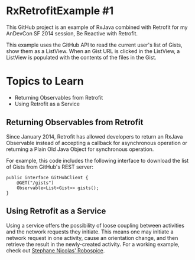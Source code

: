 # RxRetrofitExample #1

This GitHub project is an example of RxJava combined with Retrofit for my AnDevCon SF 2014 session, Be Reactive with Retrofit.

This example uses the GitHub API to read the current user's list of Gists, show them as a ListView. When an Gist URL is clicked in the ListView, a ListView is populated with the contents of the files in the Gist.

# Topics to Learn

- Returning Observables from Retrofit
- Using Retrofit as a Service

## Returning Observables from Retrofit

Since January 2014, Retrofit has allowed developers to return an RxJava Observable instead of accepting a callback for asynchronous operation or returning a Plain Old Java Object for synchronous operation.

For example, this code includes the following interface to download the list of Gists from GitHub's REST server:

    public interface GitHubClient {
        @GET("/gists")
        Observable<List<Gist>> gists();
    }

## Using Retrofit as a Service

Using a service offers the possibility of loose coupling between activities and the network requests they initiate. This means one may initiate a network request in one activity, cause an orientation change, and then retrieve the result in the newly-created activity. For a working example, check out [Stephane Nicolas' Robospice](https://github.com/stephanenicolas/robospice).